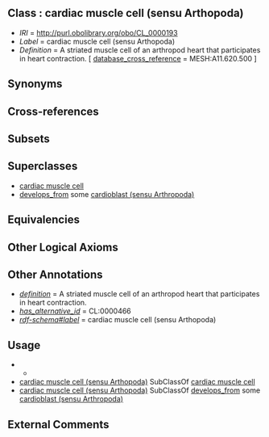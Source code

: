 
## Class : cardiac muscle cell (sensu Arthopoda)

 * *IRI* = http://purl.obolibrary.org/obo/CL_0000193
 * *Label* = cardiac muscle cell (sensu Arthopoda)
 * *Definition* = A striated muscle cell of an arthropod heart that participates in heart contraction. [ [database_cross_reference](../../ef/oboInOwl#hasDbXref.md) = MESH:A11.620.500 ]

## Synonyms


## Cross-references


## Subsets


## Superclasses

 * [cardiac muscle cell](../../CL/46/CL_0000746.md)
 * [develops_from](../../RO/02/RO_0002202.md) some [cardioblast (sensu Arthropoda)](../../CL/65/CL_0000465.md)

## Equivalencies


## Other Logical Axioms


## Other Annotations

 * *[definition](../../IAO/15/IAO_0000115.md)* = A striated muscle cell of an arthropod heart that participates in heart contraction.
 * *[has_alternative_id](../../Id/oboInOwl#hasAlternativeId.md)* = CL:0000466
 * *[rdf-schema#label](../../el/rdf-schema#label.md)* = cardiac muscle cell (sensu Arthopoda)

## Usage

 * -
 * [cardiac muscle cell (sensu Arthopoda)](../../CL/93/CL_0000193.md) SubClassOf [cardiac muscle cell](../../CL/46/CL_0000746.md)
 * [cardiac muscle cell (sensu Arthopoda)](../../CL/93/CL_0000193.md) SubClassOf [develops_from](../../RO/02/RO_0002202.md) some [cardioblast (sensu Arthropoda)](../../CL/65/CL_0000465.md)

## External Comments

